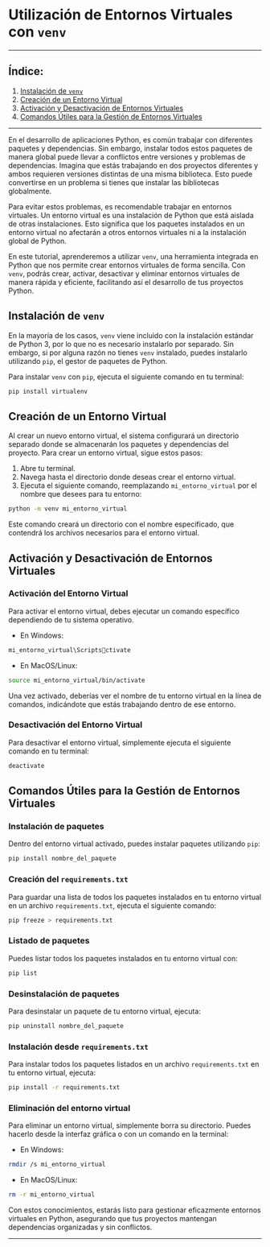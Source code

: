 
# Utilización de Entornos Virtuales con `venv`

---

## Índice: 

1. [Instalación de `venv`](#instalación-de-venv)
2. [Creación de un Entorno Virtual](#creación-de-un-entorno-virtual)
3. [Activación y Desactivación de Entornos Virtuales](#activación-y-desactivación-de-entornos-virtuales)
4. [Comandos Útiles para la Gestión de Entornos Virtuales](#comandos-útiles-para-la-gestión-de-entornos-virtuales)

---

En el desarrollo de aplicaciones Python, es común trabajar con diferentes paquetes y dependencias. Sin embargo, instalar todos estos paquetes de manera global puede llevar a conflictos entre versiones y problemas de dependencias. Imagina que estás trabajando en dos proyectos diferentes y ambos requieren versiones distintas de una misma biblioteca. Esto puede convertirse en un problema si tienes que instalar las bibliotecas globalmente.

Para evitar estos problemas, es recomendable trabajar en entornos virtuales. Un entorno virtual es una instalación de Python que está aislada de otras instalaciones. Esto significa que los paquetes instalados en un entorno virtual no afectarán a otros entornos virtuales ni a la instalación global de Python.

En este tutorial, aprenderemos a utilizar `venv`, una herramienta integrada en Python que nos permite crear entornos virtuales de forma sencilla. Con `venv`, podrás crear, activar, desactivar y eliminar entornos virtuales de manera rápida y eficiente, facilitando así el desarrollo de tus proyectos Python.

<a id="instalación-de-venv"></a>

## Instalación de `venv`

En la mayoría de los casos, `venv` viene incluido con la instalación estándar de Python 3, por lo que no es necesario instalarlo por separado. Sin embargo, si por alguna razón no tienes `venv` instalado, puedes instalarlo utilizando `pip`, el gestor de paquetes de Python.

Para instalar `venv` con `pip`, ejecuta el siguiente comando en tu terminal:

```bash
pip install virtualenv
```

<a id="creación-de-un-entorno-virtual"></a>

## Creación de un Entorno Virtual

Al crear un nuevo entorno virtual, el sistema configurará un directorio separado donde se almacenarán los paquetes y dependencias del proyecto. Para crear un entorno virtual, sigue estos pasos:

1. Abre tu terminal.
2. Navega hasta el directorio donde deseas crear el entorno virtual.
3. Ejecuta el siguiente comando, reemplazando `mi_entorno_virtual` por el nombre que desees para tu entorno:

```bash
python -m venv mi_entorno_virtual
```

Este comando creará un directorio con el nombre especificado, que contendrá los archivos necesarios para el entorno virtual.

<a id="activación-y-desactivación-de-entornos-virtuales"></a>

## Activación y Desactivación de Entornos Virtuales

### Activación del Entorno Virtual

Para activar el entorno virtual, debes ejecutar un comando específico dependiendo de tu sistema operativo.

- En Windows:

```bash
mi_entorno_virtual\Scriptsctivate
```

- En MacOS/Linux:

```bash
source mi_entorno_virtual/bin/activate
```

Una vez activado, deberías ver el nombre de tu entorno virtual en la línea de comandos, indicándote que estás trabajando dentro de ese entorno.

### Desactivación del Entorno Virtual

Para desactivar el entorno virtual, simplemente ejecuta el siguiente comando en tu terminal:

```bash
deactivate
```

<a id="comandos-útiles-para-la-gestión-de-entornos-virtuales"></a>

## Comandos Útiles para la Gestión de Entornos Virtuales

### Instalación de paquetes

Dentro del entorno virtual activado, puedes instalar paquetes utilizando `pip`:

```bash
pip install nombre_del_paquete
```

### Creación del `requirements.txt`

Para guardar una lista de todos los paquetes instalados en tu entorno virtual en un archivo `requirements.txt`, ejecuta el siguiente comando:

```bash
pip freeze > requirements.txt
```

### Listado de paquetes

Puedes listar todos los paquetes instalados en tu entorno virtual con:

```bash
pip list
```

### Desinstalación de paquetes

Para desinstalar un paquete de tu entorno virtual, ejecuta:

```bash
pip uninstall nombre_del_paquete
```

### Instalación desde `requirements.txt`

Para instalar todos los paquetes listados en un archivo `requirements.txt` en tu entorno virtual, ejecuta:

```bash
pip install -r requirements.txt
```

### Eliminación del entorno virtual

Para eliminar un entorno virtual, simplemente borra su directorio. Puedes hacerlo desde la interfaz gráfica o con un comando en la terminal:

- En Windows:

```bash
rmdir /s mi_entorno_virtual
```

- En MacOS/Linux:

```bash
rm -r mi_entorno_virtual
```

Con estos conocimientos, estarás listo para gestionar eficazmente entornos virtuales en Python, asegurando que tus proyectos mantengan dependencias organizadas y sin conflictos.

---
